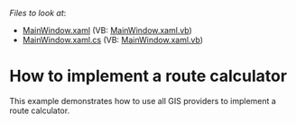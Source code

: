 <!-- default file list -->
*Files to look at*:

* [MainWindow.xaml](./CS/MapControl_RouteCalculator/MainWindow.xaml) (VB: [MainWindow.xaml.vb](./VB/MapControl_RouteCalculator/MainWindow.xaml.vb))
* [MainWindow.xaml.cs](./CS/MapControl_RouteCalculator/MainWindow.xaml.cs) (VB: [MainWindow.xaml.vb](./VB/MapControl_RouteCalculator/MainWindow.xaml.vb))
<!-- default file list end -->
# How to implement a route calculator


This example demonstrates how to use all GIS providers to implement a route calculator.

<br/>


